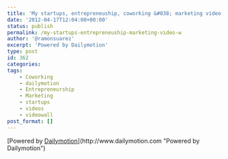 ```yaml
---
title: 'My startups, entrepreneuship, coworking &#038; marketing video wall'
date: '2012-04-17T12:04:00+00:00'
status: publish
permalink: /my-startups-entrepreneuship-marketing-video-w
author: '@ramonsuarez'
excerpt: 'Powered by Dailymotion'
type: post
id: 362
categories:
tags:
    - Coworking
    - dailymotion
    - Entrepreneurship
    - Marketing
    - startups
    - videos
    - videowall
post_format: []
---
```

<div style="height:600px;text-align:left;">[Powered by <span style="text-decoration:underline;">Dailymotion</span>](http://www.dailymotion.com "Powered by Dailymotion")